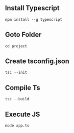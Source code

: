 ## Install Typescript
`npm install --g typescript`

## Goto Folder
`cd project`

## Create tsconfig.json
`tsc --init`

## Compile Ts
`tsc --build`

## Execute JS
`node app.ts`